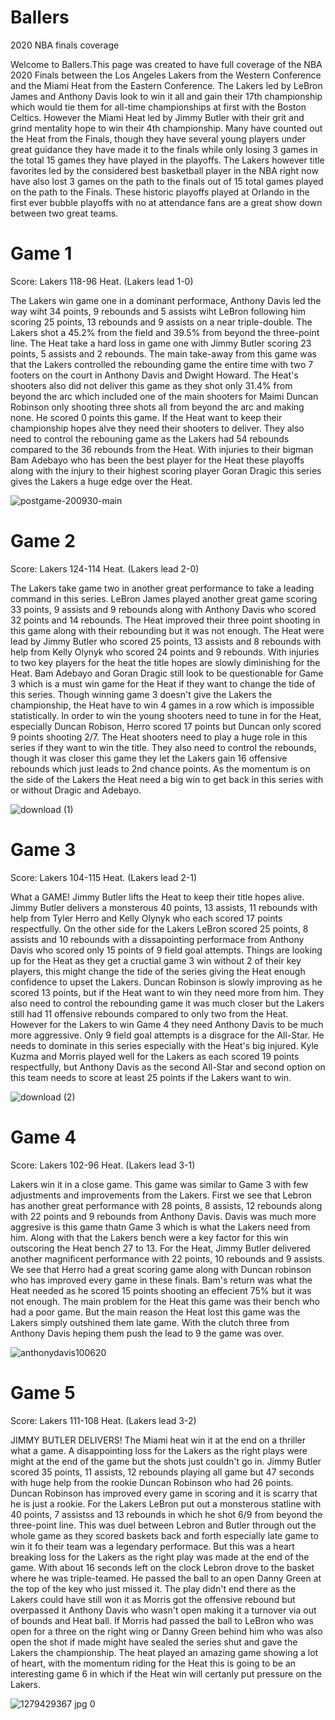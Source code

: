 # Ballers

2020 NBA finals coverage

Welcome to Ballers.This page was created to have full coverage of the NBA 2020 Finals between the Los Angeles Lakers from the Western Conference and the Miami Heat from the Eastern Conference. The Lakers led by LeBron James and Anthony Davis look to win it all and gain their 17th championship which would tie them for all-time championships at first with the Boston Celtics. However the Miami Heat led by Jimmy Butler with their grit and grind mentality hope to win their 4th championship. Many have counted out the Heat from the Finals, though they have several young players under great guidance they have made it to the finals while only losing 3 games in the total 15 games they have played in the playoffs. The Lakers however title favorites led by the considered best basketball player in the NBA right now have also lost 3 games on the path to the finals out of 15 total games played on the path to the Finals. These historic playoffs played at Orlando in the first ever bubble playoffs with no at attendance fans are a great show down between two great teams.

# Game 1 

Score: Lakers 118-96 Heat. (Lakers lead 1-0)

The Lakers win game one in a dominant performace, Anthony Davis led the way wiht 34 points, 9 rebounds and 5 assists wiht LeBron following him scoring 25 points, 13 rebounds and 9 assists on a near triple-double. The Lakers shot a 45.2% from the field and 39.5% from beyond the three-point line. The Heat take a hard loss in game one with Jimmy Butler scoring 23 points, 5 assists and 2 rebounds. The main take-away from this game was that the Lakers controlled the rebounding game the entire time with two 7 footers on the court in Anthony Davis and Dwight Howard. The Heat's shooters also did not deliver this game as they shot only 31.4% from beyond the arc which included one of the main shooters for Maimi Duncan Robinson only shooting three shots all from beyond the arc and making none. He scored 0 points this game. If the Heat want to keep their championship hopes alve they need their shooters to deliver. They also need to control the rebouning game as the Lakers had 54 rebounds compared to the 36 rebounds from the Heat. With injuries to their bigman Bam Adebayo who has been the best player for the Heat these playoffs along with the injury to their highest scoring player Goran Dragic this series gives the Lakers a huge edge over the Heat.

![postgame-200930-main](https://user-images.githubusercontent.com/72675255/95669680-1991ed00-0b38-11eb-8ea2-3651cf55ffbe.jpg) 

# Game 2

Score: Lakers 124-114 Heat. (Lakers lead 2-0)

The Lakers take game two in another great performance to take a leading command in this series. LeBron James played another great game scoring 33 points, 9 assists and 9 rebounds along with Anthony Davis who scored 32 points and 14 rebounds. The Heat improved their three point shooting in this game along with their rebounding but it was not enough. The Heat were lead by Jimmy Butler who scored 25 points, 13 assists and 8 rebounds with help from Kelly Olynyk who scored 24 points and 9 rebounds. With injuries to two key players for the heat the title hopes are slowly diminishing for the Heat. Bam Adebayo and Goran Dragic still look to be questionable for Game 3 which is a must win game for the Heat if they want to change the tide of this series. Though winning game 3 doesn't give the Lakers the championship, the Heat have to win 4 games in a row which is impossible statistically. In order to win the young shooters need to tune in for the Heat, especially Duncan Robison, Herro scored 17 points but Duncan only scored 9 points shooting 2/7. The Heat shooters need to play a huge role in this series if they want to win the title. They also need to control the rebounds, though it was closer this game they let the Lakers gain 16 offensive rebounds which just leads to 2nd chance points. As the momentum is on the side of the Lakers the Heat need a big win to get back in this series with or without Dragic and Adebayo.

![download (1)](https://user-images.githubusercontent.com/72675255/95670777-75627300-0b44-11eb-8407-d982ffd7e7d8.jpg)

# Game 3 

Score: Lakers 104-115 Heat. (Lakers lead 2-1)

What a GAME! Jimmy Butler lifts the Heat to keep their title hopes alive. Jimmy Butler delivers a monsterous 40 points, 13 assists, 11 rebounds with help from Tyler Herro and Kelly Olynyk who each scored 17 points respectfully. On the other side for the Lakers LeBron scored 25 points, 8 assists and 10 rebounds with a dissapointing performace from Anthony Davis who scored only 15 points of 9 field goal attempts. Things are looking up for the Heat as they get a cructial game 3 win without 2 of their key players, this might change the tide of the series giving the Heat enough confidence to upset the Lakers. Duncan Robinson is slowly improving as he scored 13 points, but if the Heat want to win they need more from him. They also need to control the rebounding game it was much closer but the Lakers still had 11 offensive rebounds compared to only two from the Heat. However for the Lakers to win Game 4 they need Anthony Davis to be much more aggressive. Only 9 field goal attempts is a disgrace for the All-Star. He needs to dominate in this series especially with the Heat's big injured. Kyle Kuzma and Morris played well for the Lakers as each scored 19 points respectfully, but Anthony Davis as the second All-Star and second option on this team needs to score at least 25 points if the Lakers want to win. 

![download (2)](https://user-images.githubusercontent.com/72675255/95670779-7c898100-0b44-11eb-9826-c18cc74a21c8.jpg)

# Game 4

Score: Lakers 102-96 Heat. (Lakers lead 3-1)

Lakers win it in a close game. This game was similar to Game 3 with few adjustments and improvements from the Lakers. First we see that Lebron has another great performance with 28 points, 8 assists, 12 rebounds along with 22 points and 9 rebounds from Anthony Davis. Davis was much more aggresive is this game thatn Game 3 which is what the Lakers need from him. Along with that the Lakers bench were a key factor for this win outscoring the Heat bench 27 to 13. For the Heat, Jimmy Butler delivered another magnificent performance with 22 points, 10 rebounds and 9 assists. We see that Herro had a great scoring game along with Duncan robinson who has improved every game in these finals. Bam's return was what the Heat needed as he scored 15 points shooting an effecient 75% but it was not enough. The main problem for the Heat this game was their bench who had a poor game. But the main reason the Heat lost this game was the Lakers simply outshined them late game. With the clutch three from Anthony Davis heping them push the lead to 9 the game was over. 

![anthonydavis100620](https://user-images.githubusercontent.com/72675255/95687304-89938800-0bb7-11eb-93f4-b16d44161ff2.jpg)

# Game 5 

Score: Lakers 111-108 Heat. (Lakers lead 3-2)

JIMMY BUTLER DELIVERS! The Miami heat win it at the end on a thriller what a game. A disappointing loss for the Lakers as the right plays were might at the end of the game but the shots just couldn't go in. Jimmy Butler scored 35 points, 11 assists, 12 rebounds playing all game but 47 seconds with huge help from the rookie Duncan Robinson who had 26 points. Duncan Robinson has improved every game in scoring and it is scarry that he is just a rookie. For the Lakers LeBron put out a monsterous statline with 40 points, 7 assistss and 13 rebounds in which he shot 6/9 from beyond the three-point line. This was duel between Lebron and Butler through out the whole game as they scored baskets back and forth especially late game to win it fo their team was a legendary performace. But this was a heart breaking loss for the Lakers as the right play was made at the end of the game. With about 16 seconds left on the clock Lebron drove to the basket where he was triple-teamed. He passed the ball to an open Danny Green at the top of the key who just missed it. The play didn't end there as the Lakers could have still won it as Morris got the offensive rebound but overpassed it Anthony Davis who wasn't open making it a turnover via out of bounds and Heat ball. If Morris had passed the ball to LeBron who was open for a three on the right wing or Danny Green behind him who was also open the shot if made might have sealed the series shut and gave the Lakers the championship. The heat played an amazing game showing a lot of heart, with the momentum riding for the Heat this is going to be an interesting game 6 in which if the Heat win will certanly put pressure on the Lakers.

![1279429367 jpg 0](https://user-images.githubusercontent.com/72675255/95687971-9ca85700-0bbb-11eb-8fda-e2a0981487b1.jpg)
